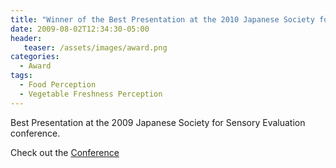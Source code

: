 ```yaml
---
title: "Winner of the Best Presentation at the 2010 Japanese Society for Sensory Evaluation"
date: 2009-08-02T12:34:30-05:00
header:
   teaser: /assets/images/award.png
categories:
  - Award
tags:
  - Food Perception
  - Vegetable Freshness Perception
---
```


Best Presentation at the 2009 Japanese Society for Sensory Evaluation conference.

Check out the [Conference][URL] 

[URL]: https://www.jsse.net/


